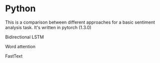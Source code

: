# Python

This is a comparison between different approaches for a basic sentiment analysis task. It's written in pytorch (1.3.0)

Bidirectional LSTM

Word attention

FastText
